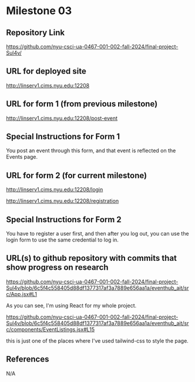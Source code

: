 Milestone 03
===

Repository Link
---
https://github.com/nyu-csci-ua-0467-001-002-fall-2024/final-project-Sul4v/

URL for deployed site 
---
http://linserv1.cims.nyu.edu:12208

URL for form 1 (from previous milestone) 
---

http://linserv1.cims.nyu.edu:12208/post-event

Special Instructions for Form 1
---
You post an event through this form, and that event is reflected on the Events page.

URL for form 2 (for current milestone)
---
http://linserv1.cims.nyu.edu:12208/login

http://linserv1.cims.nyu.edu:12208/registration

Special Instructions for Form 2
---
You have to register a user first, and then after you log out, you can use the login form to use the same credential to log in.

URL(s) to github repository with commits that show progress on research
--- 
https://github.com/nyu-csci-ua-0467-001-002-fall-2024/final-project-Sul4v/blob/6c5f4c558405d88df1377317af3a7889e656aa1a/eventhub_ait/src/App.jsx#L1

As you can see, I'm using React for my whole project.

https://github.com/nyu-csci-ua-0467-001-002-fall-2024/final-project-Sul4v/blob/6c5f4c558405d88df1377317af3a7889e656aa1a/eventhub_ait/src/components/EventListings.jsx#L15

this is just one of the places where I've used tailwind-css to style the page.

References 
---
N/A